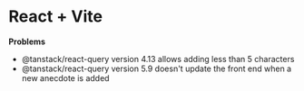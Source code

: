 # React + Vite

**Problems**
* @tanstack/react-query version 4.13 allows adding less than 5 characters
* @tanstack/react-query version 5.9 doesn't update the front end when a new anecdote is added